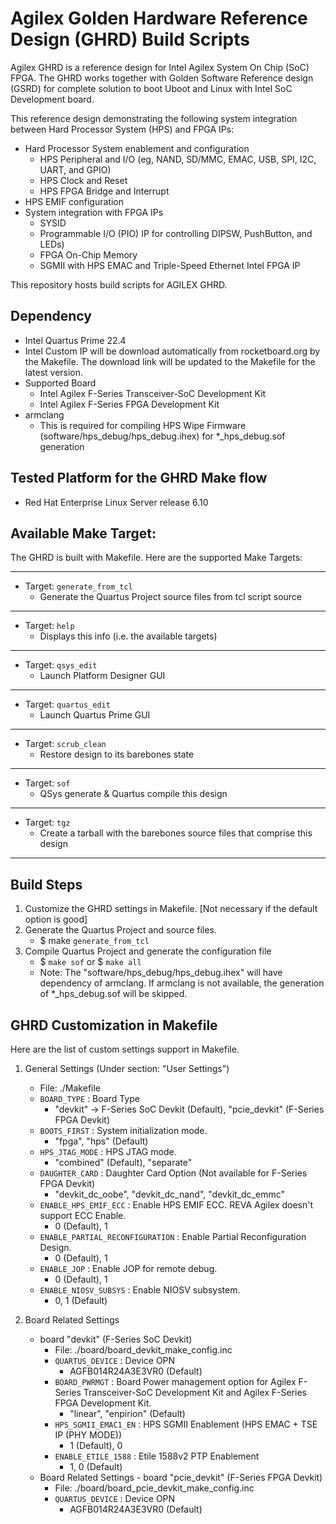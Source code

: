 # Agilex Golden Hardware Reference Design (GHRD) Build Scripts

Agilex GHRD is a reference design for Intel Agilex System On Chip (SoC) FPGA. The GHRD works together with Golden Software Reference design (GSRD) for complete solution to boot Uboot and Linux with Intel SoC Development board. 

This reference design demonstrating the following system integration between Hard Processor System (HPS) and FPGA IPs:
- Hard Processor System enablement and configuration
  - HPS Peripheral and I/O (eg, NAND, SD/MMC, EMAC, USB, SPI, I2C, UART, and GPIO)
  - HPS Clock and Reset
  - HPS FPGA Bridge and Interrupt
- HPS EMIF configuration
- System integration with FPGA IPs
  - SYSID
  - Programmable I/O (PIO) IP for controlling DIPSW, PushButton, and LEDs)
  - FPGA On-Chip Memory
  - SGMII with HPS EMAC and Triple-Speed Ethernet Intel FPGA IP
	
This repository hosts build scripts for AGILEX GHRD.

## Dependency
* Intel Quartus Prime 22.4
* Intel Custom IP will be download automatically from rocketboard.org by the Makefile. The download link will be updated to the Makefile for the latest version.
* Supported Board
  - Intel Agilex F-Series Transceiver-SoC Development Kit
  - Intel Agilex F-Series FPGA Development Kit 
* armclang
  - This is required for compiling HPS Wipe Firmware (software/hps_debug/hps_debug.ihex) for *_hps_debug.sof generation

## Tested Platform for the GHRD Make flow
* Red Hat Enterprise Linux Server release 6.10

## Available Make Target:
The GHRD is built with Makefile. Here are the supported Make Targets:
*********************
* Target: `generate_from_tcl`
  *   Generate the Quartus Project source files from tcl script source
*********************
* Target: `help`
  *   Displays this info (i.e. the available targets)
*********************
* Target: `qsys_edit`
  *   Launch Platform Designer GUI
*********************
* Target: `quartus_edit`
  *   Launch Quartus Prime GUI
*********************
* Target: `scrub_clean`
  *   Restore design to its barebones state
*********************
* Target: `sof`
  *   QSys generate & Quartus compile this design
*********************
* Target: `tgz`
  *   Create a tarball with the barebones source files that comprise this design
*********************

## Build Steps
1) Customize the GHRD settings in Makefile. [Not necessary if the default option is good]
2) Generate the Quartus Project and source files.
   - $ make `generate_from_tcl`
3) Compile Quartus Project and generate the configuration file
   - $ `make sof` or $ `make all`
   - Note: The "software/hps_debug/hps_debug.ihex" will have dependency of armclang. If armclang is not available, the generation of *_hps_debug.sof will be skipped.

## GHRD Customization in Makefile
Here are the list of custom settings support in Makefile.

1. General Settings (Under section: "User Settings")

   - File: ./Makefile
   - `BOARD_TYPE`          : Board Type
     - "devkit" -> F-Series SoC Devkit (Default), "pcie_devkit" (F-Series FPGA Devkit)
   - `BOOTS_FIRST`         : System initialization mode.
     - "fpga", "hps" (Default)
   - `HPS_JTAG_MODE`       : HPS JTAG mode.
     - "combined" (Default), "separate"
   - `DAUGHTER_CARD`       : Daughter Card Option (Not available for F-Series FPGA Devkit)
     - "devkit_dc_oobe", "devkit_dc_nand", "devkit_dc_emmc"
   - `ENABLE_HPS_EMIF_ECC` : Enable HPS EMIF ECC. REVA Agilex doesn't support ECC Enable.
     - 0 (Default), 1
   - `ENABLE_PARTIAL_RECONFIGURATION` : Enable Partial Reconfiguration Design.
     - 0 (Default), 1
   - `ENABLE_JOP` : Enable JOP for remote debug.
     - 0 (Default), 1
   - `ENABLE_NIOSV_SUBSYS` : Enable NIOSV subsystem.
     - 0, 1 (Default)

2. Board Related Settings
   - board "devkit" (F-Series SoC Devkit)
     - File: ./board/board_devkit_make_config.inc
     - `QUARTUS_DEVICE`      : Device OPN
       - AGFB014R24A3E3VR0 (Default)
     - `BOARD_PWRMGT`        : Board Power management option for Agilex F-Series Transceiver-SoC Development Kit and Agilex F-Series FPGA Development Kit.
       - "linear", "enpirion" (Default)
     - `HPS_SGMII_EMAC1_EN`  : HPS SGMII Enablement (HPS EMAC + TSE IP (PHY MODE))
       - 1 (Default), 0
     - `ENABLE_ETILE_1588`  : Etile 1588v2 PTP Enablement
       - 1, 0 (Default)
   - Board Related Settings - board "pcie_devkit" (F-Series FPGA Devkit)
     - File: ./board/board_pcie_devkit_make_config.inc
     - `QUARTUS_DEVICE`      : Device OPN
       - AGFB014R24A3E3VR0 (Default)

